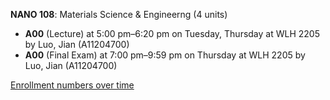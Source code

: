 **NANO 108**: Materials Science & Engineerng (4 units)

- **A00** (Lecture) at 5:00 pm–6:20 pm on Tuesday, Thursday at WLH 2205 by Luo, Jian (A11204700)
- **A00** (Final Exam) at 7:00 pm–9:59 pm on Thursday at WLH 2205 by Luo, Jian (A11204700)

[Enrollment numbers over time](./NANO108.tsv)
